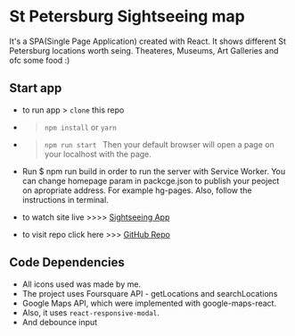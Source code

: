 # St Petersburg Sightseeing map

It's a SPA(Single Page Application) created with React. It shows different St Petersburg 
locations worth seing. Theateres, Museums, Art Galleries and ofc some food :)

## Start app

* to run app > `clone` this repo
* > `npm install` or `yarn` 
* > `npm run start `
Then your default browser will open a page on your localhost with the page.
* Run $ npm run build in order to run the server with Service Worker. You can change homepage param in packcge.json to publish your peoject on apropriate address. For example hg-pages. Also, follow the instructions in terminal.

* to watch site live >>>> [Sightseeing App](https://katekrivets.github.io/maps-react-nd/)
* to visit repo click here >>> [GitHub Repo](https://github.com/katekrivets/maps-react-nd/)

## Code Dependencies

* All icons used was made by me.
* The project uses Foursquare API - getLocations and searchLocations
* Google Maps API, which were implemented with google-maps-react.
* Also, it uses `react-responsive-modal`.
* And debounce input
